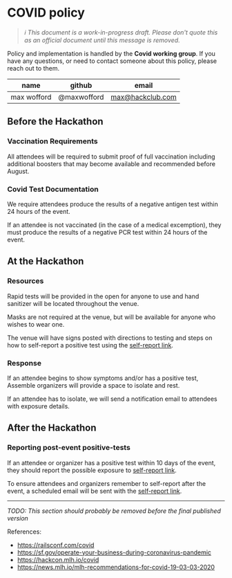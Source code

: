 # COVID policy

> _:information_source: This document is a work-in-progress draft. Please don't quote this as an official document until this message is removed._

Policy and implementation is handled by the **Covid working group**. If you have any questions, or need to contact someone about this policy, please reach out to them.

| name        | github      | email            |
| ----------- | ----------- | ---------------- |
| max wofford | @maxwofford | max@hackclub.com |

## Before the Hackathon

### Vaccination Requirements

All attendees will be required to submit proof of full vaccination including additional boosters that may become available and recommended before August.

### Covid Test Documentation

We require attendees produce the results of a negative antigen test within 24 hours of the event.

If an attendee is not vaccinated (in the case of a medical excemption), they must produce the results of a negative PCR test within 24 hours of the event.

## At the Hackathon

### Resources

Rapid tests will be provided in the open for anyone to use and hand sanitizer will be located throughout the venue.

Masks are not required at the venue, but will be available for anyone who wishes to wear one.

The venue will have signs posted with directions to testing and steps on how to self-report a positive test using the [self-report link].

### Response

If an attendee begins to show symptoms and/or has a positive test, Assemble organizers will provide a space to isolate and rest.

If an attendee has to isolate, we will send a notification email to attendees with exposure details.

## After the Hackathon

### Reporting post-event positive-tests

If an attendee or organizer has a positive test within 10 days of the event, they should report the possible exposure to [self-report link].

To ensure attendees and organizers remember to self-report after the event, a scheduled email will be sent with the [self-report link].

[self-report link]: PLACEHOLDER_REPORT_LINK

---

_TODO: This section should probably be removed before the final published version_

References:

- https://railsconf.com/covid
- https://sf.gov/operate-your-business-during-coronavirus-pandemic
- https://hackcon.mlh.io/covid
- https://news.mlh.io/mlh-recommendations-for-covid-19-03-03-2020